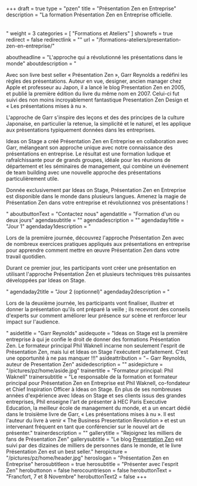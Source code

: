 +++
draft		= true
type		= "pzen"
title		= "Présentation Zen en Entreprise"
description = "La formation Présentation Zen en Entreprise officielle.<br><br><br>"
weight		= 3
categories	= [ "Formations et Ateliers" ]
showrefs	= true
redirect	= false
redirectlink = ""
url 		= "/formations-ateliers/presentation-zen-en-entreprise/"

aboutheadline    = "L'approche qui a révolutionné les présentations dans le monde"
aboutdescription = "<p>Avec son livre best seller « Présentation Zen », Garr Reynolds a redéfini les règles des présentations. Auteur en vue, designer, ancien manager chez Apple et professeur au Japon, il a lancé le blog Presentation Zen en 2005, et publié la première édition du livre du même nom en 2007. Celui-ci fut suivi des non moins incroyablement fantastique Presentation Zen Design et « Les présentations mises à nu ».</p><p>L'approche de Garr s'inspire des leçons et des des principes de la culture Japonaise, en particulier la retenue, la simplicité et le naturel, et les applique aux présentations typiquement données dans les entreprises.</p><p>Ideas on Stage a créé Présentation Zen en Entreprise en collaboration avec Garr, mélangeant son approche unique avec notre connaissance des présentations en entreprise. Le résultat est une formation ludique et rafraîchissante pour de grands groupes, idéale pour les réunions de département et les séminaires de management, qui combine un événement de team building avec une nouvelle approche des présentations particulièrement utile.</p><p>Donnée exclusivement par Ideas on Stage, Présentation Zen en Entreprise est disponible dans le monde dans plusieurs langues. Amenez la magie de Présentation Zen dans votre entreprise et révolutionnez vos présentations !</p>"
aboutbuttonText  = "Contactez nous"
agendatitle    = "Formation d'un ou deux jours"
agendasubtitle = ""
agendadescription = ""
agendaday1title = "Jour 1"
agendaday1description = "<p>Lors de la première journée, découvrez l'approche Présentation Zen avec de nombreux exercices pratiques appliqués aux présentations en entreprise pour apprendre comment mettre en œuvre Présentation Zen dans votre travail quotidien.</p><p>Durant ce premier jour, les participants vont créer une présentation en utilisant l'approche Présentation Zen et plusieurs techniques très puissantes développées par Ideas on Stage.</p>"
agendaday2title = "Jour 2 (optionnel)"
agendaday2description = "<p>Lors de la deuxième journée, les participants vont finaliser, illustrer et donner la présentation qu'ils ont préparé la veille ; ils recevront des conseils d'experts sur comment améliorer leur présence sur scène et renforcer leur impact sur l'audience.</p>"
asidetitle    = "Garr Reynolds"
asidequote = "Ideas on Stage est la première entreprise à qui je confie le droit de donner des formations Présentation Zen. Le formateur principal Phil Waknell incarne non seulement l'esprit de Présentation Zen, mais lui et Ideas on Stage l'exécutent parfaitement. C'est une opportunité à ne pas manquer !!!"
asideattribution	= "− Garr Reynolds, auteur de Presentation Zen"
asidedescription = ""
asidepicture = "/pictures/pz/home/aside.jpg"
trainertitle    = "Formateur principal: Phil Waknell"
trainersubtitle = "Le responsable de la formation et formateur principal pour Présentation Zen en Entreprise est Phil Waknell, co-fondateur et Chief Inspiration Officer à Ideas on Stage. En plus de ses nombreuses années d'expérience avec Ideas on Stage et ses clients issus des grandes entreprises, Phil enseigne l'art de présenter à HEC Paris Executive Education, la meilleur école de management du monde, et a un encart dédié dans le troisième livre de Garr, « Les présentations mises à nu ». Il est l'auteur du livre à venir « The Business Presentation Revolution » et est un intervenant fréquent en tant que conférencier sur le nouvel art de présenter."
trainerdescription = ""
gallerytitle    = "Rejoignez les milliers de fans de Présentation Zen"
gallerysubtitle = "Le blog [Presentation Zen](http://www.presentationzen.com/) est suivi par des dizaines de milliers de personnes dans le monde, et le livre Présentation Zen est un best seller."
heropicture	    = "/pictures/pz/home/header.jpg"
heroslogan      = "Présentation<span class='zengray zenregular'> Zen</span><span class='zenregular'> en Entreprise</span>"
herosubtitleon  = true
herosubtitle    = "Présenter avec l'esprit Zen"
herobuttonon    = false
herocountrieson = false
herobuttonText  = "Francfort, 7 et 8 Novembre"
herobuttonText2	= false
+++
